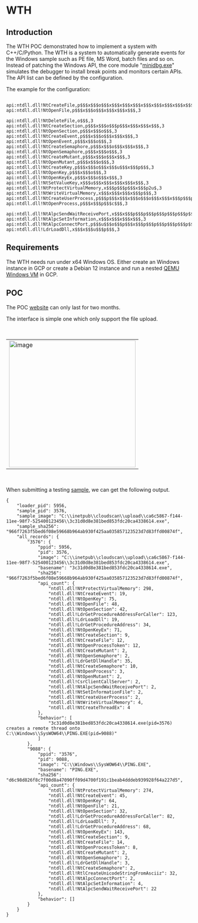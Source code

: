 # WTH

## Introduction

The WTH POC demonstrated how to implement a system with C++/C/Python.
The WTH is a system to automatically generate events for the Windows sample such as PE file, MS Word, batch files and so on.
Instead of patching the Windows API, the core module "[minidbg.exe](./cloudscan/core/README.md)" simulates the debugger to install break points and monitors certain APIs. The API list can be defined by the configuration.

The example for the configuration:
```

api:ntdll.dll!NtCreateFile,p$$$x$$$o$$$x$$$x$$$x$$$x$$$x$$$x$$$x$$$x$$$,3
api:ntdll.dll!NtOpenFile,p$$$x$$$o$$$x$$$x$$$x$$$,3

api:ntdll.dll!NtDeleteFile,o$$$,3
api:ntdll.dll!NtCreateSection,p$$$x$$$o$$$p$$$x$$$x$$$x$$$,3
api:ntdll.dll!NtOpenSection,p$$$x$$$o$$$,3
api:ntdll.dll!NtCreateEvent,p$$$x$$$o$$$x$$$x$$$,3
api:ntdll.dll!NtOpenEvent,p$$$x$$$o$$$,3
api:ntdll.dll!NtCreateSemaphore,p$$$x$$$o$$$x$$$x$$$,3
api:ntdll.dll!NtOpenSemaphore,p$$$x$$$o$$$,3
api:ntdll.dll!NtCreateMutant,p$$$x$$$o$$$x$$$,3
api:ntdll.dll!NtOpenMutant,p$$$x$$$o$$$,3
api:ntdll.dll!NtCreateKey,p$$$x$$$o$$$x$$$u$$$x$$$p$$$,3
api:ntdll.dll!NtOpenKey,p$$$x$$$o$$$,3
api:ntdll.dll!NtOpenKeyEx,p$$$x$$$o$$$x$$$,3
api:ntdll.dll!NtSetValueKey,x$$$u$$$x$$$x$$$x$$$x$$$,3
api:ntdll.dll!NtProtectVirtualMemory,x$$$p$$$p$$$x$$$p2u$,3
api:ntdll.dll!NtWriteVirtualMemory,x$$$x$$$x$$$x$$$p$$$,3
api:ntdll.dll!NtCreateUserProcess,p$$$p$$$x$$$x$$$o$$$o$$$x$$$x$$$p$$$p$$$p$$$,3
api:ntdll.dll!NtOpenProcess,p$$$x$$$p$$$c$$$,3

api:ntdll.dll!NtAlpcSendWaitReceivePort,x$$$x$$$p$$$p$$$p$$$p$$$p$$$p$$$,3
api:ntdll.dll!NtAlpcSetInformation,x$$$x$$$x$$$x$$$,3
api:ntdll.dll!NtAlpcConnectPort,p$$$u$$$o$$$p$$$x$$$p$$$p$$$p$$$p$$$p$$$p$$$,3
api:ntdll.dll!LdrLoadDll,x$$$x$$$u$$$p$$$,3

```

## Requirements

The WTH needs run under x64 Windows OS. Either create an Windows instance in GCP or create a Debian 12 instance and run a nested [QEMU Windows VM](./qemu/README.md) in GCP.

## POC

The POC [website](https://35.203.182.93/sample) can only last for two months.

The interface is simple one which only support the file upload.

<br>
<table>
    <td>
<img width="343" alt="image" src="https://github.com/ryu0886/WTH_202311/assets/38020822/a2eed572-fa3b-495e-8991-3b48ccad5e45">
    </td>
</table>
<br>

When submitting a testing [sample](https://www.virustotal.com/gui/file-analysis/ZGYxZDhhNWQ1OWYxYTVjNGNhZDU0N2U1NDA4NzI1ZGI6MTcxMjA3MDY2NA==), we can get the following output.
```
{
    "loader_pid": 5956,
    "sample_pid": 3576,
    "sample_image": "C:\\inetpub\\cloudscan\\upload\\ca6c5867-f144-11ee-98f7-525400123456\\3c31d0d8e381bed853fdc20ca4338614.exe",
    "sample_sha256": "966f7263f5bed6f08e59668b964ab930f425aa035857123523d7d83ffd00874f",
    "all_records": {
        "3576": {
            "ppid": 5956,
            "pid": 3576,
            "image": "C:\\inetpub\\cloudscan\\upload\\ca6c5867-f144-11ee-98f7-525400123456\\3c31d0d8e381bed853fdc20ca4338614.exe",
            "basename": "3c31d0d8e381bed853fdc20ca4338614.exe",
            "sha256": "966f7263f5bed6f08e59668b964ab930f425aa035857123523d7d83ffd00874f",
            "api_count": {
                "ntdll.dll!NtProtectVirtualMemory": 298,
                "ntdll.dll!NtCreateEvent": 19,
                "ntdll.dll!NtOpenKey": 75,
                "ntdll.dll!NtOpenFile": 48,
                "ntdll.dll!NtOpenSection": 42,
                "ntdll.dll!LdrGetProcedureAddressForCaller": 123,
                "ntdll.dll!LdrLoadDll": 19,
                "ntdll.dll!LdrGetProcedureAddress": 34,
                "ntdll.dll!NtOpenKeyEx": 71,
                "ntdll.dll!NtCreateSection": 9,
                "ntdll.dll!NtCreateFile": 12,
                "ntdll.dll!NtOpenProcessToken": 12,
                "ntdll.dll!NtCreateMutant": 2,
                "ntdll.dll!NtOpenSemaphore": 2,
                "ntdll.dll!LdrGetDllHandle": 35,
                "ntdll.dll!NtCreateSemaphore": 10,
                "ntdll.dll!NtOpenProcess": 3,
                "ntdll.dll!NtOpenMutant": 2,
                "ntdll.dll!CsrClientCallServer": 2,
                "ntdll.dll!NtAlpcSendWaitReceivePort": 2,
                "ntdll.dll!NtSetInformationFile": 2,
                "ntdll.dll!NtCreateUserProcess": 2,
                "ntdll.dll!NtWriteVirtualMemory": 4,
                "ntdll.dll!NtCreateThreadEx": 4
            },
            "behavior": [
                "3c31d0d8e381bed853fdc20ca4338614.exe(pid=3576) creates a remote thread onto C:\\Windows\\SysWOW64\\PING.EXE(pid=9088)"
            ]
        },
        "9088": {
            "ppid": "3576",
            "pid": 9088,
            "image": "C:\\Windows\\SysWOW64\\PING.EXE",
            "basename": "PING.EXE",
            "sha256": "d6c98d826f8c7f00d8a47090ff09d4700f191c1beab4dddeb939928f64a227d5",
            "api_count": {
                "ntdll.dll!NtProtectVirtualMemory": 274,
                "ntdll.dll!NtCreateEvent": 45,
                "ntdll.dll!NtOpenKey": 64,
                "ntdll.dll!NtOpenFile": 21,
                "ntdll.dll!NtOpenSection": 32,
                "ntdll.dll!LdrGetProcedureAddressForCaller": 82,
                "ntdll.dll!LdrLoadDll": 7,
                "ntdll.dll!LdrGetProcedureAddress": 68,
                "ntdll.dll!NtOpenKeyEx": 143,
                "ntdll.dll!NtCreateSection": 9,
                "ntdll.dll!NtCreateFile": 14,
                "ntdll.dll!NtOpenProcessToken": 8,
                "ntdll.dll!NtCreateMutant": 2,
                "ntdll.dll!NtOpenSemaphore": 2,
                "ntdll.dll!LdrGetDllHandle": 3,
                "ntdll.dll!NtCreateSemaphore": 2,
                "ntdll.dll!RtlCreateUnicodeStringFromAsciiz": 32,
                "ntdll.dll!NtAlpcConnectPort": 2,
                "ntdll.dll!NtAlpcSetInformation": 4,
                "ntdll.dll!NtAlpcSendWaitReceivePort": 22
            },
            "behavior": []
        }
    }
}
```
